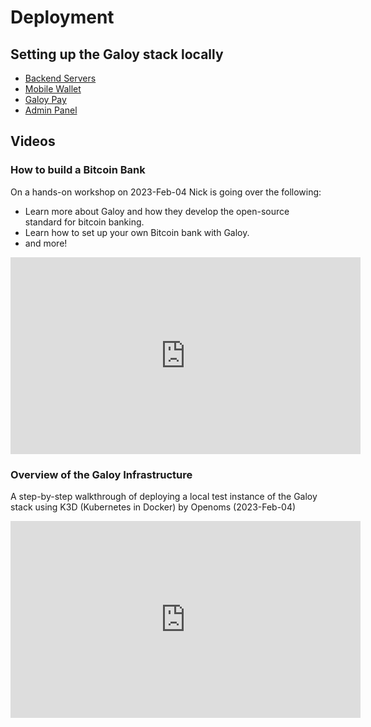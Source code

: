 # Deployment

## Setting up the Galoy stack locally

* [Backend Servers](/deployment/backend-servers)
* [Mobile Wallet](/deployment/mobile-wallet)
* [Galoy Pay](/deployment/galoy-pay)
* [Admin Panel](/deployment/admin-panel)

## Videos
###  How to build a Bitcoin Bank
On a hands-on workshop on 2023-Feb-04 Nick is going over the following:

* Learn more about Galoy and how they develop the open-source standard for bitcoin banking.
* Learn how to set up your own Bitcoin bank with Galoy.
* and more!

<iframe width="560" height="315" src="https://www.youtube.com/embed/j1Anp6vWQP0" title="YouTube video player" frameborder="0" allow="accelerometer; autoplay; clipboard-write; encrypted-media; gyroscope; picture-in-picture; web-share" allowfullscreen></iframe>

### Overview of the Galoy Infrastructure
A step-by-step walkthrough of deploying a local test instance of the Galoy stack using K3D (Kubernetes in Docker) by Openoms (2023-Feb-04)

<iframe width="560" height="315" src="https://www.youtube.com/embed/4BjADqwD9H8" title="YouTube video player" frameborder="0" allow="accelerometer; autoplay; clipboard-write; encrypted-media; gyroscope; picture-in-picture; web-share" allowfullscreen></iframe>
